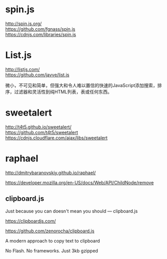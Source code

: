 # spin.js  

http://spin.js.org/  
https://github.com/fgnass/spin.js  
https://cdnjs.com/libraries/spin.js  


# List.js  

http://listjs.com/  
https://github.com/javve/list.js  

微小，不可见和简单，但强大和令人难以置信的快速的JavaScript添加搜索，排序，过滤器和灵活性到纯HTML列表，表或任何东西。


# sweetalert  

http://t4t5.github.io/sweetalert/  
https://github.com/t4t5/sweetalert  
https://cdnjs.cloudflare.com/ajax/libs/sweetalert 


# raphael  

http://dmitrybaranovskiy.github.io/raphael/


https://developer.mozilla.org/en-US/docs/Web/API/ChildNode/remove  




## clipboard.js


Just because you can doesn't mean you should — clipboard.js

https://clipboardjs.com/


https://github.com/zenorocha/clipboard.js

A modern approach to copy text to clipboard

No Flash. No frameworks. Just 3kb gzipped



